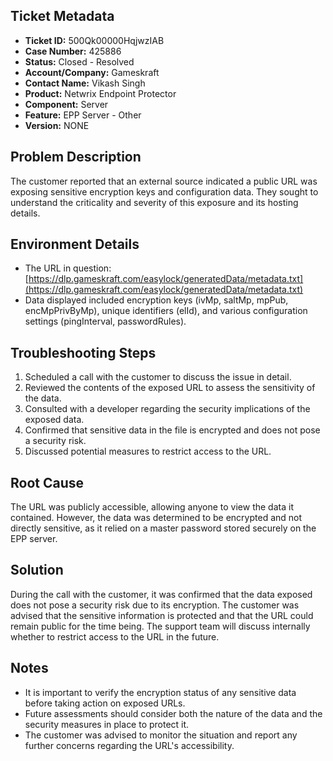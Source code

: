 ## Ticket Metadata
- **Ticket ID:** 500Qk00000HqjwzIAB
- **Case Number:** 425886
- **Status:** Closed - Resolved
- **Account/Company:** Gameskraft
- **Contact Name:** Vikash Singh
- **Product:** Netwrix Endpoint Protector
- **Component:** Server
- **Feature:** EPP Server - Other
- **Version:** NONE

## Problem Description
The customer reported that an external source indicated a public URL was exposing sensitive encryption keys and configuration data. They sought to understand the criticality and severity of this exposure and its hosting details.

## Environment Details
- The URL in question: [https://dlp.gameskraft.com/easylock/generatedData/metadata.txt](https://dlp.gameskraft.com/easylock/generatedData/metadata.txt)
- Data displayed included encryption keys (ivMp, saltMp, mpPub, encMpPrivByMp), unique identifiers (elId), and various configuration settings (pingInterval, passwordRules).

## Troubleshooting Steps
1. Scheduled a call with the customer to discuss the issue in detail.
2. Reviewed the contents of the exposed URL to assess the sensitivity of the data.
3. Consulted with a developer regarding the security implications of the exposed data.
4. Confirmed that sensitive data in the file is encrypted and does not pose a security risk.
5. Discussed potential measures to restrict access to the URL.

## Root Cause
The URL was publicly accessible, allowing anyone to view the data it contained. However, the data was determined to be encrypted and not directly sensitive, as it relied on a master password stored securely on the EPP server.

## Solution
During the call with the customer, it was confirmed that the data exposed does not pose a security risk due to its encryption. The customer was advised that the sensitive information is protected and that the URL could remain public for the time being. The support team will discuss internally whether to restrict access to the URL in the future.

## Notes
- It is important to verify the encryption status of any sensitive data before taking action on exposed URLs.
- Future assessments should consider both the nature of the data and the security measures in place to protect it.
- The customer was advised to monitor the situation and report any further concerns regarding the URL's accessibility.